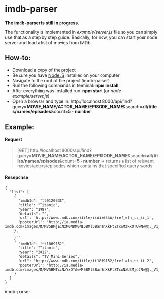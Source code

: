 # imdb-parser
**The imdb-parser is still in progress.**

The functionality is implemented in _example/server.js_ file so you can simply use that as a step by step guide.
Basically, for now, you can start your node server and load a list of movies from IMDb.

## How-to:
* Download a copy of the project
* Be sure you have [NodeJS](https://nodejs.org/) installed on your computer
* Navigate to the root of the project (imdb-parser)
* Run the following commands in terminal: **npm install**
* After everything was installed run: **npm start** (or _node example/server.js_)
* Open a browser and type in: http://localhost:8000/api/find?query=**MOVIE_NAME/ACTOR_NAME/EPISODE_NAME**&search=**all/titles/names/episodes**&count=**5 - number**

## Example:
#### Request
> [GET] http://localhost:8000/api/find?query=**MOVIE_NAME/ACTOR_NAME/EPISODE_NAME**&search=**all/titles/names/episodes**&count=**5 - number**  -> returns a list of relevant movies/actors/episodes which contains that specified query words

#### Reseponse
```
{
  "list": [
    {
      "imdbId": "tt0120338",
      "title": "Titanic",
      "year": "1997",
      "details": "",
      "url": "http://www.imdb.com/title/tt0120338/?ref_=fn_tt_tt_1",
      "posterUrl": "http://ia.media-imdb.com/images/M/MV5BMjExNzM0NDM0N15BMl5BanBnXkFtZTcwMzkxOTUwNw@@._V1_UX32_CR0,0,32,44_AL_.jpg"
    },
    ...
    {
      "imdbId": "tt1869152",
      "title": "Titanic",
      "year": "2012",
      "details": "TV Mini-Series",
      "url": "http://www.imdb.com/title/tt1869152/?ref_=fn_tt_tt_2",
      "posterUrl": "http://ia.media-imdb.com/images/M/MV5BMTcxNzYxOTAwMF5BMl5BanBnXkFtZTcwNzU3Mjc2Nw@@._V1_UY44_CR0,0,32,44_AL_.jpg"
    }
  ]
}
```



imdb-parser
